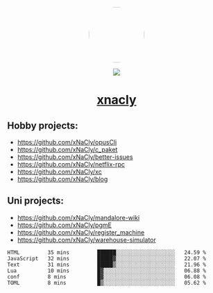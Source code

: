 <p align="center">
  <img style="border-radius: 100px" width="128" height="128" src="https://avatars.githubusercontent.com/u/47723417?v=4"/>
</p>
<p align="center">
  <img src="https://komarev.com/ghpvc/?username=xnacly&&style=flat-square"/>
</p>

<h1 align="center"><a href="https://xnacly.me"> xnacly</a> </h1>

## Hobby projects:
- https://github.com/xNaCly/opusCli
- https://github.com/xNaCly/c_paket
- https://github.com/xNaCly/better-issues
- https://github.com/xNaCly/netflix-rpc
- https://github.com/xNaCly/xc
- https://github.com/xNaCly/blog

## Uni projects:
- https://github.com/xNaCly/mandalore-wiki
- https://github.com/xNaCly/pgmE
- https://github.com/xNaCly/register_machine
- https://github.com/xNaCly/warehouse-simulator


<!--START_SECTION:waka-->

```text
HTML         35 mins         ██████░░░░░░░░░░░░░░░░░░░   24.59 %
JavaScript   32 mins         █████▓░░░░░░░░░░░░░░░░░░░   22.07 %
Text         31 mins         █████▒░░░░░░░░░░░░░░░░░░░   21.96 %
Lua          10 mins         █▓░░░░░░░░░░░░░░░░░░░░░░░   06.88 %
conf         8 mins          █▓░░░░░░░░░░░░░░░░░░░░░░░   06.08 %
TOML         8 mins          █▒░░░░░░░░░░░░░░░░░░░░░░░   05.62 %
```

<!--END_SECTION:waka-->
